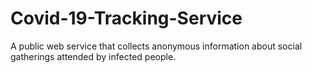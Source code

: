 # Covid-19-Tracking-Service
A public web service that collects anonymous information about social gatherings attended by infected people. 
